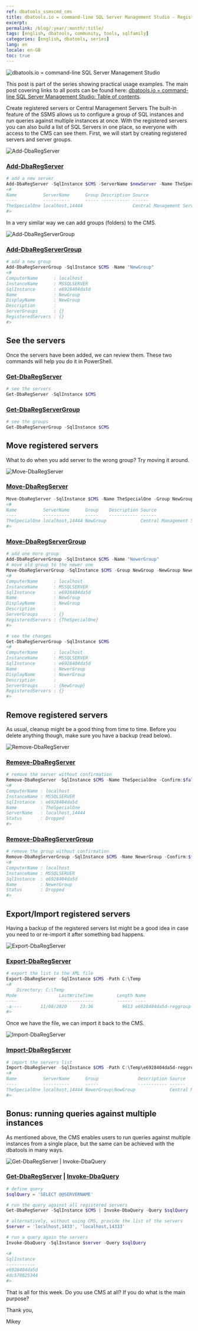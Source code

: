```yaml
---
ref: dbatools_ssmscmd_cms
title: dbatools.io = command-line SQL Server Management Studio - Registered Servers/CMS
excerpt: 
permalink: /blog/:year/:month/:title/
tags: [english, dbatools, community, tools, sqlfamily]
categories: [english, dbatools, series]
lang: en
locale: en-GB
toc: true
---
```


![dbatools.io = command-line SQL Server Management Studio](/assets/images/dbatools_ssmscmd.png)

This post is part of the series showing practical usage examples. The main post covering links to all posts can be found here: [dbatools.io = command-line SQL Server Management Studio: Table of contents](https://www.bronowski.it/blog/2020/06/dbatools-io-command-line-sql-server-management-studio-table-of-contents/).

Create registered servers or Central Management Servers
The built-in feature of the SSMS allows us to configure a group of SQL instances and run queries against multiple instances at once. With the registered servers you can also build a list of SQL Servers in one place, so everyone with access to the CMS can see them. First, we will start by creating registered servers and server groups.

![Add-DbaRegServer](dbatools_ssmscmd_0701_addregsrv.png)

### [Add-DbaRegServer](https://docs.dbatools.io/#Add-DbaRegServer)

```powershell
# add a new server
Add-DbaRegServer -SqlInstance $CMS -ServerName $newServer -Name TheSpecialOne
<#
Name          ServerName      Group Description Source                    
----          ----------      ----- ----------- ------                    
TheSpecialOne localhost,14444                   Central Management Servers
#>
```

In a very similar way we can add groups (folders) to the CMS.

![Add-DbaRegServerGroup](dbatools_ssmscmd_0702_addreggroup.png)

### [Add-DbaRegServerGroup](http://docs.dbatools.io/#Add-DbaRegServerGroup)

```powershell
# add a new group
Add-DbaRegServerGroup -SqlInstance $CMS -Name "NewGroup"
<#
ComputerName      : localhost
InstanceName      : MSSQLSERVER
SqlInstance       : e6928404da5d
Name              : NewGroup
DisplayName       : NewGroup
Description       : 
ServerGroups      : {}
RegisteredServers : {}
#>
```

## See the servers

Once the servers have been added, we can review them. These two commands will help you do it in PowerShell.

### [Get-DbaRegServer](http://docs.dbatools.io/#Get-DbaRegServer)

```powershell
# see the servers
Get-DbaRegServer -SqlInstance $CMS
```

### [Get-DbaRegServerGroup](http://docs.dbatools.io/#Get-DbaRegServerGroup)

```powershell
# see the groups
Get-DbaRegServerGroup -SqlInstance $CMS
```

## Move registered servers

What to do when you add server to the wrong group? Try moving it around.

![Move-DbaRegServer](dbatools_ssmscmd_0703_moveregsrv.png)

### [Move-DbaRegServer](http://docs.dbatools.io/#Move-DbaRegServer)

```powershell
Move-DbaRegServer -SqlInstance $CMS -Name TheSpecialOne -Group NewGroup
<#
Name          ServerName      Group    Description Source                    
----          ----------      -----    ----------- ------                    
TheSpecialOne localhost,14444 NewGroup             Central Management Servers
#>
```

### [Move-DbaRegServerGroup](http://docs.dbatools.io/#Move-DbaRegServerGroup)

```powershell
# add one more group
Add-DbaRegServerGroup -SqlInstance $CMS -Name "NewerGroup"
# move old group to the newer one
Move-DbaRegServerGroup -SqlInstance $CMS -Group NewGroup -NewGroup NewerGroup
<#
ComputerName      : localhost
InstanceName      : MSSQLSERVER
SqlInstance       : e6928404da5d
Name              : NewGroup
DisplayName       : NewGroup
Description       : 
ServerGroups      : {}
RegisteredServers : {TheSpecialOne}
#>

# see the changes
Get-DbaRegServerGroup -SqlInstance $CMS
<#
ComputerName      : localhost
InstanceName      : MSSQLSERVER
SqlInstance       : e6928404da5d
Name              : NewerGroup
DisplayName       : NewerGroup
Description       : 
ServerGroups      : {NewGroup}
RegisteredServers : {}
#>
```

## Remove registered servers

As usual, cleanup might be a good thing from time to time. Before you delete anything though, make sure you have a backup (read below).

![Remove-DbaRegServer](dbatools_ssmscmd_0704_removeregsrv.png)

### [Remove-DbaRegServer](http://docs.dbatools.io/#Remove-DbaRegServer)

```powershell
# remove the server without confirmation
Remove-DbaRegServer -SqlInstance $CMS -Name TheSpecialOne -Confirm:$false
<#
ComputerName : localhost
InstanceName : MSSQLSERVER
SqlInstance  : e6928404da5d
Name         : TheSpecialOne
ServerName   : localhost,14444
Status       : Dropped
#>
```

### [Remove-DbaRegServerGroup](http://docs.dbatools.io/#Remove-DbaRegServerGroup)

```powershell
# remove the group without confirmation
Remove-DbaRegServerGroup -SqlInstance $CMS -Name NewerGroup -Confirm:$false
<#
ComputerName : localhost
InstanceName : MSSQLSERVER
SqlInstance  : e6928404da5d
Name         : NewerGroup
Status       : Dropped
#>
```

## Export/Import registered servers

Having a backup of the registered servers list might be a good idea in case you need to or re-import it after something bad happens.

![Export-DbaRegServer](dbatools_ssmscmd_0705_exportregsrv.png)

### [Export-DbaRegServer](http://docs.dbatools.io/#Export-DbaRegServer)

```powershell
# export the list to the XML file
Export-DbaRegServer -SqlInstance $CMS -Path C:\Temp 
<#
    Directory: C:\Temp
Mode                LastWriteTime         Length Name                                                                                                           
----                -------------         ------ ----                                                                                                           
-a----       11/08/2020     23:36           9613 e6928404da5d-reggroup-DatabaseEngineServerGroup-08112020233630.xml  
#>
```

Once we have the file, we can import it back to the CMS.

![Import-DbaRegServer](dbatools_ssmscmd_0706_importregsrv.png)

### [Import-DbaRegServer](http://docs.dbatools.io/#Import-DbaRegServer)

```powershell
# import the servers list
Import-DbaRegServer -SqlInstance $CMS -Path C:\Temp\e6928404da5d-reggroup-DatabaseEngineServerGroup-08112020233630.xml
<#
Name          ServerName      Group               Description Source                    
----          ----------      -----               ----------- ------                    
TheSpecialOne localhost,14444 NewerGroup\NewGroup             Central Management Servers
#>
```

## Bonus: running queries against multiple instances

As mentioned above, the CMS enables users to run queries against multiple instances from a single place, but the same can be achieved with the dbatools in many ways.

![Get-DbaRegServer | Invoke-DbaQuery](dbatools_ssmscmd_0707_regservinvoke.png)

### [Get-DbaRegServer](http://docs.dbatools.io/#Get-DbaRegServer) | [Invoke-DbaQuery](http://docs.dbatools.io/#Invoke-DbaQuery)

```powershell
# define query
$sqlQuery = 'SELECT @@SERVERNAME'

# run the query against all registered servers
Get-DbaRegServer -SqlInstance $CMS | Invoke-DbaQuery -Query $sqlQuery

# alternatively, without using CMS, provide the list of the servers
$server = 'localhost,1433', 'localhost,14333'

# run a query again the servers
Invoke-DbaQuery -SqlInstance $server -Query $sqlQuery

<#
SqlInstance        
-----------        
e6928404da5d
4dc570825344   
#>
```

That is all for this week. Do you use CMS at all? If you do what is the main purpose?

Thank you,

Mikey

